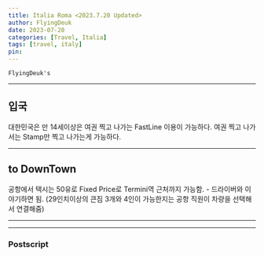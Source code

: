 ```yaml
---
title: Italia Roma <2023.7.20 Updated>
author: FlyingDeuk
date: 2023-07-20
categories: [Travel, Italia]
tags: [travel, italy]
pin:
---
```


`FlyingDeuk's`
> 

-------

## 입국
대한민국은 만 14세이상은 여권 찍고 나가는 FastLine 이용이 가능하다. 여권 찍고 나가서는 Stamp만 찍고 나가는게 가능하다. 

-----------

## to DownTown
공항에서 택시는 50유로 Fixed Price로 Termini역 근처까지 가능함. - 드라이버와 이야기하면 됨. (29인치이상의 큰짐 3개와 4인이 가능한지는 공항 직원이 차량을 선택해서 연결해줌)


-------

----------

### Postscript







   
